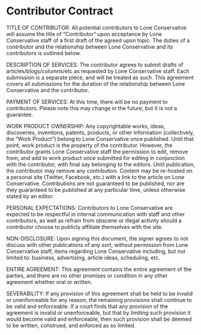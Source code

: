 # Contributor Contract

TITLE OF CONTRIBUTOR: All potential contributors to Lone Conservative will assume the title of “Contributor” upon acceptance by Lone Conservative staff of a first draft of the agreed upon topic. The duties of a contributor and the relationship between Lone Conservative and its contributors is outlined below. 

DESCRIPTION OF SERVICES: The contributor agrees to submit drafts of articles/blogs/columns/etc as requested by Lone Conservative staff. Each submission is a separate piece, and will be treated as such. This agreement covers all submissions for the duration of the relationship between Lone Conservative and the contributor.

PAYMENT OF SERVICES: At this time, there will be no payment to contributors. Please note this may change in the future, but it is not a guarantee.

WORK PRODUCT OWNERSHIP: Any copyrightable works, ideas, discoveries, inventions, patents, products, or other information (collectively, the “Work Product”) belong to Lone Conservative once published. Until that point, work product is the property of the contributor. However, the contributor grants Lone Conservative staff the permission to edit, remove from, and add to work product once submitted for editing in conjunction with the contributor, with final say belonging to the editors. Until publication, the contributor may remove any contribution. Content may be re-hosted on a personal site (Twitter, Facebook, etc.) with a link to the article on Lone Conservative. Contributions are not guaranteed to be published, nor are they guaranteed to be published at any particular time, unless otherwise stated by an editor.

PERSONAL EXPECTATIONS: Contributors to Lone Conservative are expected to be respectful in internal communication with staff and other contributors, as well as refrain from obscene or illegal activity should a contributor choose to publicly affiliate themselves with the site.

NON-DISCLOSURE: Upon signing this document, the signer agrees to not discuss with other publications of any sort, without permission from Lone Conservative staff, items regarding Lone Conservative including, but not limited to: business, advertising, article ideas, scheduling, etc.

ENTIRE AGREEMENT: This agreement contains the entire agreement of the parties, and there are no other promises or condition in any other agreement whether oral or written. 

SEVERABILITY: If any provision of this agreement shall be held to be invalid or unenforceable for any reason, the remaining provisions shall continue to be valid and enforceable. If a court finds that any provision of the agreement is invalid or unenforceable, but that by limiting such provision it would become valid and enforceable, then such provision shall be deemed to be written, construed, and enforced as so limited.